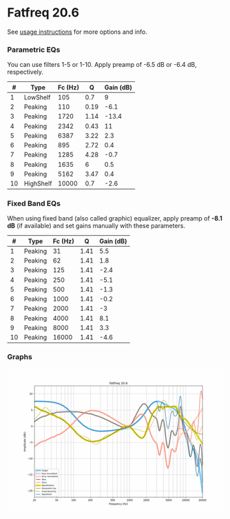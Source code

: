 # Fatfreq 20.6
See [usage instructions](https://github.com/jaakkopasanen/AutoEq#usage) for more options and info.

### Parametric EQs
You can use filters 1-5 or 1-10. Apply preamp of -6.5 dB or -6.4 dB, respectively.

|   # | Type      |   Fc (Hz) |    Q |   Gain (dB) |
|-----|-----------|-----------|------|-------------|
|   1 | LowShelf  |       105 | 0.7  |         9   |
|   2 | Peaking   |       110 | 0.19 |        -6.1 |
|   3 | Peaking   |      1720 | 1.14 |       -13.4 |
|   4 | Peaking   |      2342 | 0.43 |        11   |
|   5 | Peaking   |      6387 | 3.22 |         2.3 |
|   6 | Peaking   |       895 | 2.72 |         0.4 |
|   7 | Peaking   |      1285 | 4.28 |        -0.7 |
|   8 | Peaking   |      1635 | 6    |         0.5 |
|   9 | Peaking   |      5162 | 3.47 |         0.4 |
|  10 | HighShelf |     10000 | 0.7  |        -2.6 |

### Fixed Band EQs
When using fixed band (also called graphic) equalizer, apply preamp of **-8.1 dB** (if available) and set gains manually with these parameters.

|   # | Type    |   Fc (Hz) |    Q |   Gain (dB) |
|-----|---------|-----------|------|-------------|
|   1 | Peaking |        31 | 1.41 |         5.5 |
|   2 | Peaking |        62 | 1.41 |         1.8 |
|   3 | Peaking |       125 | 1.41 |        -2.4 |
|   4 | Peaking |       250 | 1.41 |        -5.1 |
|   5 | Peaking |       500 | 1.41 |        -1.3 |
|   6 | Peaking |      1000 | 1.41 |        -0.2 |
|   7 | Peaking |      2000 | 1.41 |        -3   |
|   8 | Peaking |      4000 | 1.41 |         8.1 |
|   9 | Peaking |      8000 | 1.41 |         3.3 |
|  10 | Peaking |     16000 | 1.41 |        -4.6 |

### Graphs
![](./Fatfreq%2020.6.png)
